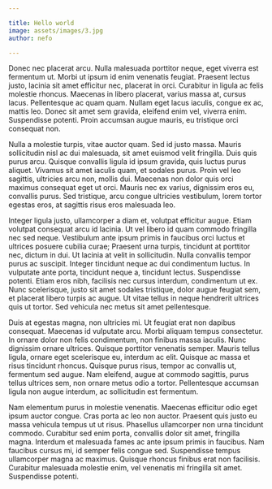 ```yaml
---

title: Hello world
image: assets/images/3.jpg
author: nefo

---
```


Donec nec placerat arcu. Nulla malesuada porttitor neque, eget viverra est fermentum ut. Morbi ut ipsum id enim venenatis feugiat. Praesent lectus justo, lacinia sit amet efficitur nec, placerat in orci. Curabitur in ligula ac felis molestie rhoncus. Maecenas in libero placerat, varius massa at, cursus lacus. Pellentesque ac quam quam. Nullam eget lacus iaculis, congue ex ac, mattis leo. Donec sit amet sem gravida, eleifend enim vel, viverra enim. Suspendisse potenti. Proin accumsan augue mauris, eu tristique orci consequat non.

Nulla a molestie turpis, vitae auctor quam. Sed id justo massa. Mauris sollicitudin nisl ac dui malesuada, sit amet euismod velit fringilla. Duis quis purus arcu. Quisque convallis ligula id ipsum gravida, quis luctus purus aliquet. Vivamus sit amet iaculis quam, et sodales purus. Proin vel leo sagittis, ultricies arcu non, mollis dui. Maecenas non dolor quis orci maximus consequat eget ut orci. Mauris nec ex varius, dignissim eros eu, convallis purus. Sed tristique, arcu congue ultricies vestibulum, lorem tortor egestas eros, at sagittis risus eros malesuada leo.

Integer ligula justo, ullamcorper a diam et, volutpat efficitur augue. Etiam volutpat consequat arcu id lacinia. Ut vel libero id quam commodo fringilla nec sed neque. Vestibulum ante ipsum primis in faucibus orci luctus et ultrices posuere cubilia curae; Praesent urna turpis, tincidunt at porttitor nec, dictum in dui. Ut lacinia at velit in sollicitudin. Nulla convallis tempor purus ac suscipit. Integer tincidunt neque ac dui condimentum luctus. In vulputate ante porta, tincidunt neque a, tincidunt lectus. Suspendisse potenti. Etiam eros nibh, facilisis nec cursus interdum, condimentum ut ex. Nunc scelerisque, justo sit amet sodales tristique, dolor augue feugiat sem, et placerat libero turpis ac augue. Ut vitae tellus in neque hendrerit ultrices quis ut tortor. Sed vehicula nec metus sit amet pellentesque.

Duis at egestas magna, non ultricies mi. Ut feugiat erat non dapibus consequat. Maecenas id vulputate arcu. Morbi aliquam tempus consectetur. In ornare dolor non felis condimentum, non finibus massa iaculis. Nunc dignissim ornare ultrices. Quisque porttitor venenatis semper. Mauris tellus ligula, ornare eget scelerisque eu, interdum ac elit. Quisque ac massa et risus tincidunt rhoncus. Quisque purus risus, tempor ac convallis ut, fermentum sed augue. Nam eleifend, augue at commodo sagittis, purus tellus ultrices sem, non ornare metus odio a tortor. Pellentesque accumsan ligula non augue interdum, ac sollicitudin est fermentum.

Nam elementum purus in molestie venenatis. Maecenas efficitur odio eget ipsum auctor congue. Cras porta ac leo non auctor. Praesent quis justo eu massa vehicula tempus ut ut risus. Phasellus ullamcorper non urna tincidunt commodo. Curabitur sed enim porta, convallis dolor sit amet, fringilla magna. Interdum et malesuada fames ac ante ipsum primis in faucibus. Nam faucibus cursus mi, id semper felis congue sed. Suspendisse tempus ullamcorper magna ac maximus. Quisque rhoncus finibus erat non facilisis. Curabitur malesuada molestie enim, vel venenatis mi fringilla sit amet. Suspendisse potenti.